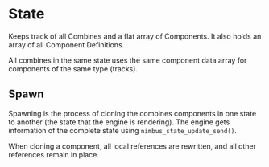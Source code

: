 # State

Keeps track of all Combines and a flat array of Components.
It also holds an array of all Component Definitions.

All combines in the same state uses the same component data array for components of the same type (tracks).

## Spawn
Spawning is the process of cloning the combines components in one state to another (the state that the engine is rendering).
The engine gets information of the complete state using `nimbus_state_update_send()`.

When cloning a component, all local references are rewritten, and all other references remain in place.
